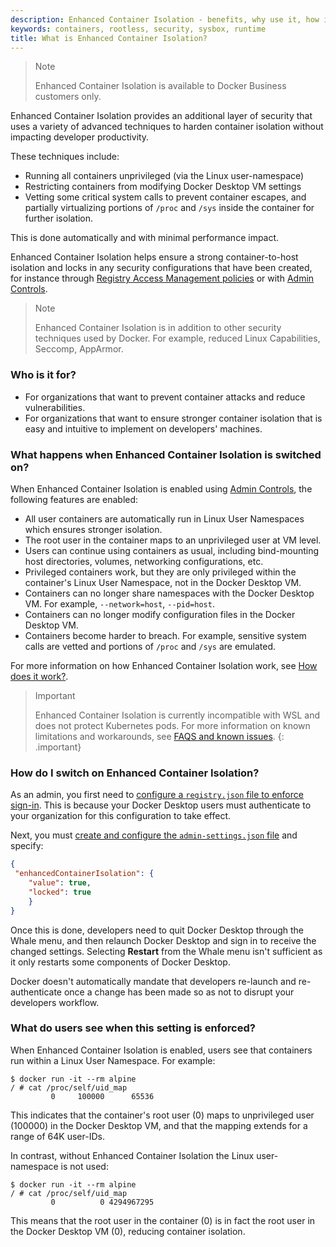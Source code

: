 ```yaml
---
description: Enhanced Container Isolation - benefits, why use it, how it differs to Docker rootless, who it is for
keywords: containers, rootless, security, sysbox, runtime
title: What is Enhanced Container Isolation?
---
```


>Note
>
>Enhanced Container Isolation is available to Docker Business customers only. 

Enhanced Container Isolation provides an additional layer of security that uses a variety of advanced techniques to harden container isolation without impacting developer productivity. 

These techniques include:
- Running all containers unprivileged (via the Linux user-namespace)
- Restricting containers from modifying Docker Desktop VM settings
- Vetting some critical system calls to prevent container escapes, and partially virtualizing portions of `/proc` and `/sys` inside the container for further isolation. 

This is done automatically and with minimal performance impact. 

Enhanced Container Isolation helps ensure a strong container-to-host isolation and locks in any security configurations that have been created, for instance through [Registry Access Management policies](../registry-access-management.md) or with [Admin Controls](../admin-controls/index.md). 

>Note
>
> Enhanced Container Isolation is in addition to other security techniques used by Docker. For example, reduced Linux Capabilities, Seccomp, AppArmor.

### Who is it for?

- For organizations that want to prevent container attacks and reduce vulnerabilities.
- For organizations that want to ensure stronger container isolation that is easy and intuitive to implement on developers' machines.

### What happens when Enhanced Container Isolation is switched on?

When Enhanced Container Isolation is enabled using [Admin Controls](../admin-controls/index.md), the following features are enabled: 

- All user containers are automatically run in Linux User Namespaces which ensures stronger isolation.
- The root user in the container maps to an unprivileged user at VM level.
- Users can continue using containers as usual, including bind-mounting host directories, volumes, networking configurations, etc.
- Privileged containers work, but they are only privileged within the container's Linux User Namespace, not in the Docker Desktop VM.
- Containers can no longer share namespaces with the Docker Desktop VM. For example, `--network=host`, `--pid=host`.
- Containers can no longer modify configuration files in the Docker Desktop VM.
- Containers become harder to breach. For example, sensitive system calls are vetted and portions of `/proc` and `/sys` are emulated.

For more information on how Enhanced Container Isolation work, see [How does it work?](how-eci-works.md).

>Important
>
>Enhanced Container Isolation is currently incompatible with WSL and does not protect Kubernetes pods. For more information on known limitations and workarounds, see [FAQS and known issues](faq.md).
{: .important}

### How do I switch on Enhanced Container Isolation?

As an admin, you first need to [configure a `registry.json` file to enforce sign-in](../../../docker-hub/configure-sign-in.md). This is because your Docker Desktop users must authenticate to your organization for this configuration to take effect.

Next, you must [create and configure the `admin-settings.json` file](configure-ac.md) and specify:

```JSON
{
 "enhancedContainerIsolation": {
    "value": true,
    "locked": true
    }
}
```

Once this is done, developers need to quit Docker Desktop through the Whale menu, and then relaunch Docker Desktop and sign in to receive the changed settings. Selecting **Restart** from the Whale menu isn't sufficient as it only restarts some components of Docker Desktop.

Docker doesn't automatically mandate that developers re-launch and re-authenticate once a change has been made so as not to disrupt your developers workflow. 

### What do users see when this setting is enforced?

When Enhanced Container Isolation is enabled, users see that containers run within a Linux User Namespace. For example:

```
$ docker run -it --rm alpine
/ # cat /proc/self/uid_map 
         0     100000      65536
```

This indicates that the container's root user (0) maps to unprivileged user (100000) in the Docker Desktop VM, and that the mapping extends for a range of 64K user-IDs.

In contrast, without Enhanced Container Isolation the Linux user-namespace is not used:

```
$ docker run -it --rm alpine             
/ # cat /proc/self/uid_map                           
         0          0 4294967295
```

This means that the root user in the container (0) is in fact the root user in the Docker Desktop VM (0), reducing container isolation.
